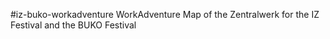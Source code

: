 #iz-buko-workadventure
WorkAdventure Map of the Zentralwerk for the IZ Festival and the BUKO Festival
